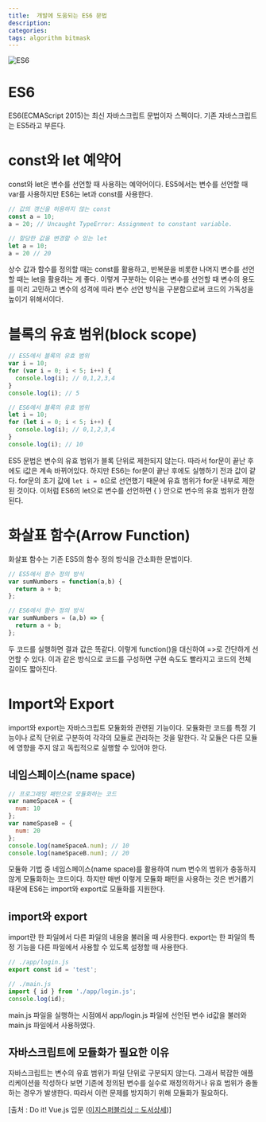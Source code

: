 ```yaml
---
title:  개발에 도움되는 ES6 문법
description: 
categories: 
tags: algorithm bitmask
---
```


![ES6](http://jamesknelson.com/wp-content/uploads/2015/07/ES6-the-bits-youll-actually-use.png)

# ES6


ES6(ECMAScript 2015)는 최신 자바스크립트 문법이자 스펙이다. 기존 자바스크립트는 ES5라고 부른다.

# const와 let 예약어


const와 let은 변수를 선언할 때 사용하는 예약어이다. ES5에서는 변수를 선언할 때 var를 사용하지만 ES6는 let과 const를 사용한다. 

```javascript
// 값의 갱신을 허용하지 않는 const
const a = 10;
a = 20; // Uncaught TypeError: Assignment to constant variable.

// 할당한 값을 변경할 수 있는 let
let a = 10;
a = 20 // 20
```

상수 값과 함수를 정의할 때는 const를 활용하고, 반복문을 비롯한 나머지 변수를 선언할 때는 let을 활용하는 게 좋다. 이렇게 구분하는 이유는 변수를 선언할 때 변수의 용도를 미리 고민하고 변수의 성격에 따라 변수 선언 방식을 구분함으로써 코드의 가독성을 높이기 위해서이다.

# 블록의 유효 범위(block scope)


```javascript
// ES5에서 블록의 유효 범위
var i = 10;
for (var i = 0; i < 5; i++) {
  console.log(i); // 0,1,2,3,4
}
console.log(i); // 5

// ES6에서 블록의 유효 범위
let i = 10;
for (let i = 0; i < 5; i++) {
  console.log(i); // 0,1,2,3,4
}
console.log(i); // 10
```

ES5 문법은 변수의 유효 범위가 블록 단위로 제한되지 않는다. 따라서 for문이 끝난 후에도 i값은 계속 바뀌어있다. 하지만 ES6는 for문이 끝난 후에도 실행하기 전과 값이 같다. for문의 초기 값에 `let i = 0`으로 선언했기 때문에 유효 범위가 for문 내부로 제한된 것이다. 이처럼 ES6의 let으로 변수를 선언하면 { } 안으로 변수의 유효 범위가 한정된다. 

# 화살표 함수(Arrow Function)


화살표 함수는 기존 ES5의 함수 정의 방식을 간소화한 문법이다.

```javascript
// ES5에서 함수 정의 방식
var sumNumbers = function(a,b) {
  return a + b;
};

// ES6에서 함수 정의 방식
var sumNumbers = (a,b) => {
  return a + b;
};
```

두 코드를 실행하면 결과 값은 똑같다. 이렇게 function()을 대신하여 =>로 간단하게 선언할 수 있다. 이과 같은 방식으로 코드를 구성하면 구현 속도도 빨라지고 코드의 전체 길이도 짧아진다.

# Import와 Export


import와 export는 자바스크립트 모듈화와 관련된 기능이다. 모듈화란 코드를 특정 기능이나 로직 단위로 구분하여 각각의 모듈로 관리하는 것을 말한다. 각 모듈은 다른 모듈에 영향을 주지 않고 독립적으로 실행할 수 있어야 한다.

## 네임스페이스(name space)

```javascript
// 프로그래밍 패턴으로 모듈화하는 코드
var nameSpaceA = {
  num: 10
};
var nameSpaseB = {
  num: 20
};
console.log(nameSpaceA.num); // 10
console.log(nameSpaceB.num); // 20
```

모듈화 기법 중 네임스페이스(name space)를 활용하여 num 변수의 범위가 충동하지 않게 모듈화하는 코드이다. 하지만 매번 이렇게 모듈화 패턴을 사용하는 것은 번거롭기 때문에 ES6는 import와 export로 모듈화를 지원한다.

## import와 export

import란 한 파일에서 다른 파일의 내용을 불러올 때 사용한다. export는 한 파일의 특정 기능을 다른 파일에서 사용할 수 있도록 설정할 때 사용한다.

```javascript
// ./app/login.js
export const id = 'test';

// ./main.js
import { id } from './app/login.js';
console.log(id);
```

main.js 파일을 실행하는 시점에서 app/login.js 파일에 선언된 변수 id값을 불러와 main.js 파일에서 사용하였다.

## 자바스크립트에 모듈화가 필요한 이유

자바스크립트는 변수의 유효 범위가 파일 단위로 구분되지 않는다. 그래서 복잡한 애플리케이션을 작성하다 보면 기존에 정의된 변수를 실수로 재정의하거나 유효 범위가 충돌하는 경우가 발생한다. 따라서 이런 문제를 방지하기 위해 모듈화가 필요하다.

[출처 : Do it! Vue.js 입문 ([이지스퍼블리싱 :: 도서상세](http://www.easyspub.co.kr/20_Menu/BookView/185/PUB))]